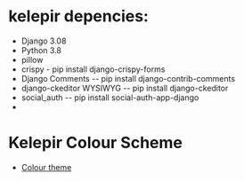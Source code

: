 # kelepir depencies:
* Django 3.08
* Python 3.8
* pillow
* crispy  - pip install django-crispy-forms
* Django Comments -- pip install django-contrib-comments
* django-ckeditor WYSIWYG -- pip install django-ckeditor
* social_auth -- pip install social-auth-app-django
*

# Kelepir Colour Scheme
*  [Colour theme](https://coolors.co/a83279-3c6e71-70ae6e-beee62-f4743b) 
